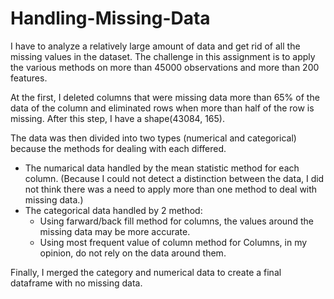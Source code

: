 # Handling-Missing-Data

I have to analyze a relatively large amount of data and get rid of all the missing values in the dataset. The challenge in this assignment is to apply the various methods on more than 45000 observations and more than 200 features.

At the first, I deleted columns that were missing data more than 65% of the data of the column and eliminated rows when more than half of the row is missing.
After this step, I have a shape(43084, 165).

The data was then divided into two types (numerical and categorical) because the methods for dealing with each differed.
  - The numarical data handled by the mean statistic method for each column. (Because I could not detect a distinction between the data, I did not think there was a need to apply more than one method to deal with missing data.)
  - The categorical data handled by 2 method: 
    - Using farward/back fill method for columns, the values around the missing data may be more accurate.
    - Using most frequent value of column method for Columns, in my opinion, do not rely on the data around them.

Finally, I merged the category and numerical data to create a final dataframe with no missing data.
